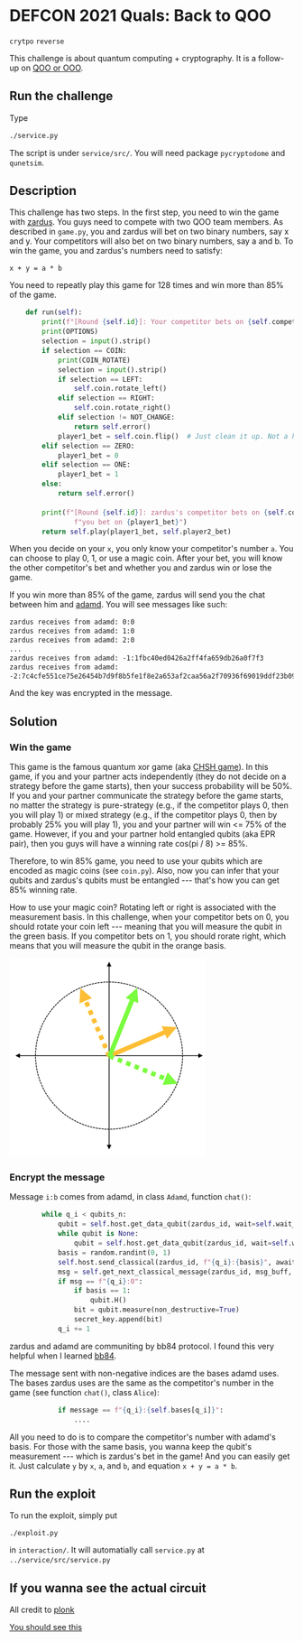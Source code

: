 # DEFCON 2021 Quals: Back to QOO

`crytpo`  `reverse`

This challenge is about quantum computing + cryptography. It is a follow-up on [QOO or OOO](https://github.com/o-o-overflow/dc2021q-qoo-or-ooo).

## Run the challenge

Type

```bash
./service.py
```

The script is under `service/src/`. You will need package `pycryptodome` and `qunetsim`.

## Description

This challenge has two steps. In the first step, you need to win the game with [zardus](https://twitter.com/Zardus). You guys need to compete with two QOO team members. As described in `game.py`, you and zardus will bet on two binary numbers, say x and y. Your competitors will also bet on two binary numbers, say a and b. To win the game, you and zardus's numbers need to satisfy:

```
x + y = a * b
```

You need to repeatly play this game for 128 times and win more than 85% of the game.

```python
    def run(self):
        print(f"[Round {self.id}]: Your competitor bets on {self.competitor_bet1}")
        print(OPTIONS)
        selection = input().strip()
        if selection == COIN:
            print(COIN_ROTATE)
            selection = input().strip()
            if selection == LEFT:
                self.coin.rotate_left()
            elif selection == RIGHT:
                self.coin.rotate_right()
            elif selection != NOT_CHANGE:
                return self.error()
            player1_bet = self.coin.flip()  # Just clean it up. Not a hint.
        elif selection == ZERO:
            player1_bet = 0
        elif selection == ONE:
            player1_bet = 1
        else:
            return self.error()

        print(f"[Round {self.id}]: zardus's competitor bets on {self.competitor_bet2}, " +
                f"you bet on {player1_bet}")
        return self.play(player1_bet, self.player2_bet)
```


When you decide on your `x`, you only know your competitor's number `a`. You can choose to play 0, 1, or use a magic coin. After your bet, you will know the other competitor's bet and whether you and zardus win or lose the game.


If you win more than 85% of the game, zardus will send you the chat between him and [adamd](https://twitter.com/adamdoupe). You will see messages like such:

```
zardus receives from adamd: 0:0
zardus receives from adamd: 1:0
zardus receives from adamd: 2:0
...
zardus receives from adamd: -1:1fbc40ed0426a2ff4fa659db26a0f7f3
zardus receives from adamd: -2:7c4cfe551ce75e26454b7d9f8b5fe1f8e2a653af2caa56a2f70936f69019ddf23b09fec90cc9506531d460
```

And the key was encrypted in the message.

## Solution

### Win the game

This game is the famous quantum xor game (aka [CHSH game](https://www.youtube.com/watch?v=1nh-pjxnM4I)). In this game, if you and your partner acts independently (they do not decide on a strategy before the game starts), then your success probability will be 50%. If you and your partner communicate the strategy before the game starts, no matter the strategy is pure-strategy (e.g., if the competitor plays 0, then you will play 1) or mixed strategy (e.g., if the competitor plays 0, then by probably 25% you will play 1), you and your partner will win <= 75% of the game. However, if you and your partner hold entangled qubits (aka EPR pair), then you guys will have a winning rate cos(pi / 8) >= 85%.

Therefore, to win 85% game, you need to use your qubits which are encoded as magic coins (see `coin.py`). Also, now you can infer that your qubits and zardus's qubits must be entangled --- that's how you can get 85% winning rate.

How to use your magic coin? Rotating left or right is associated with the measurement basis. In this challenge, when your competitor bets on 0, you should rotate your coin left --- meaning that you will measure the qubit in the green basis. If you competitor bets on 1, you should rorate right, which means that you will measure the qubit in the orange basis.


![basis](basis.png)


### Encrypt the message

Message `i:b` comes from adamd, in class `Adamd`, function `chat()`:

```python
        while q_i < qubits_n:
            qubit = self.host.get_data_qubit(zardus_id, wait=self.wait_time)
            while qubit is None:
                qubit = self.host.get_data_qubit(zardus_id, wait=self.wait_time)
            basis = random.randint(0, 1)
            self.host.send_classical(zardus_id, f"{q_i}:{basis}", await_ack=True)
            msg = self.get_next_classical_message(zardus_id, msg_buff, q_i)
            if msg == f"{q_i}:0":
                if basis == 1:
                    qubit.H()
                bit = qubit.measure(non_destructive=True)
                secret_key.append(bit)
            q_i += 1
```

zardus and adamd are communiting by bb84 protocol. I found this very helpful when I learned [bb84](https://devel0pment.de/?p=1533#qkd1).

The message sent with non-negative indices are the bases adamd uses. The bases zardus uses are the same as the competitor's number in the game (see function `chat()`, class `Alice`):
```python
            if message == f"{q_i}:{self.bases[q_i]}":
                ....
```

All you need to do is to compare the competitor's number with adamd's basis. For those with the same basis, you wanna keep the qubit's measurement --- which is zardus's bet in the game! And you can easily get it. Just calculate `y` by `x`, `a`, and `b`, and equation `x + y = a * b`.

## Run the exploit

To run the exploit, simply put

```
./exploit.py
```

in `interaction/`. It will automatially call `service.py` at `../service/src/service.py`

## If you wanna see the actual circuit

All credit to [plonk](https://twitter.com/p1onk)

[You should see this](
https://algassert.com/quirk#circuit=%7B%22cols%22:%5B%5B1,1,1,%7B%22id%22:%22X%5Eft%22,%22arg%22:%22atan(ln(pi%20t))%22%7D%5D,%5B%5D,%5B%5D,%5B%22Measure%22,%22Measure%22,1,%22Y%5Eft%22%5D,%5B%5D,%5B%22%E2%80%A2%22,1,%22H%22%5D,%5B1,1,%22Measure%22%5D,%5B1,%22%E2%97%A6%22,1,%22Y%5E%C2%BC%22%5D,%5B1,%22%E2%80%A2%22,1,%22Y%5E-%C2%BC%22%5D,%5B1,1,1,%22Measure%22%5D,%5B%22Chance4%22%5D,%5B%22%E2%80%A2%22,%22%E2%80%A2%22,1,1,%22X%22%5D,%5B1,1,%22%E2%80%A2%22,%22%E2%97%A6%22,%22X%22%5D,%5B1,1,1,1,%22X%22%5D,%5B%22Amps4%22%5D,%5B%5D,%5B%5D,%5B%5D,%5B1,1,1,1,%22ZDetector%22%5D%5D,%22init%22:%5B%22-%22,%22-%22,%22-%22,1%5D%7D)
